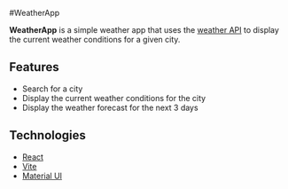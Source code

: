 #WeatherApp

**WeatherApp** is a simple weather app that uses the [weather API](https://www.weatherapi.com/) to display the current weather conditions for a given city.

## Features

- Search for a city
- Display the current weather conditions for the city
- Display the weather forecast for the next 3 days

## Technologies

- [React](https://reactjs.org/)
- [Vite](https://vitejs.dev/)
- [Material UI](https://material-ui.com/)
